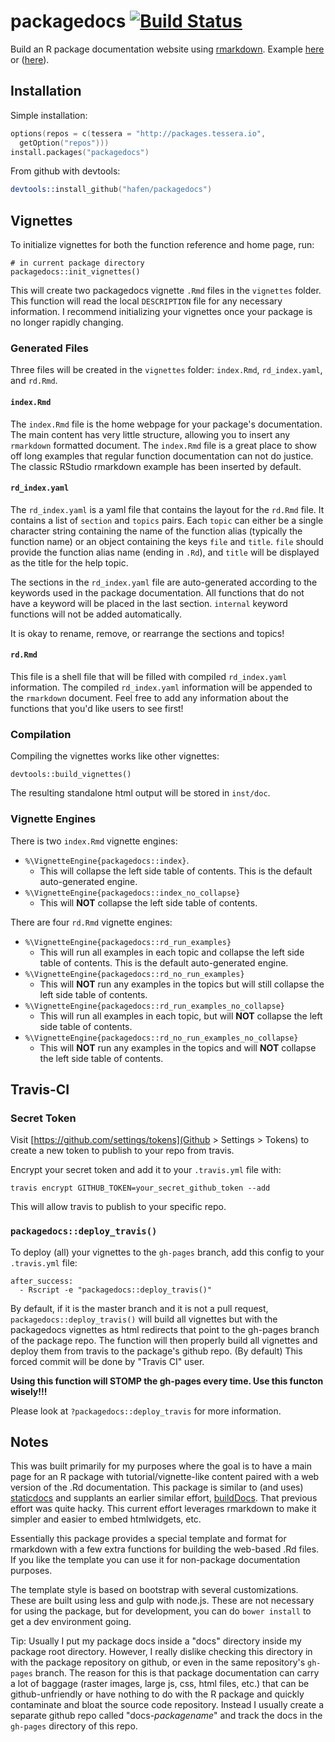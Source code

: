 # packagedocs [![Build Status](https://travis-ci.org/schloerke/packagedocs.svg?branch=master)](https://travis-ci.org/schloerke/packagedocs)


Build an R package documentation website using [rmarkdown](http://rmarkdown.rstudio.com).  Example [here](http://hafen.github.io/rbokeh/) or ([here](http://tessera.io/docs-datadr/)).

## Installation

Simple installation:

```s
options(repos = c(tessera = "http://packages.tessera.io",
  getOption("repos")))
install.packages("packagedocs")
```

From github with devtools:

```s
devtools::install_github("hafen/packagedocs")
```

<!-- ## Usage

To initialize a packagedocs project, there is a simple initialization function to get things set up:

```s
packagedocs::packagedocs_init()
```

This will create a packagedocs project in a folder called "docs" in the current working directory.  See the help for this function for more customization.
 -->

## Vignettes

To initialize vignettes for both the function reference and home page, run:

```{r}
# in current package directory
packagedocs::init_vignettes()
```

This will create two packagedocs vignette `.Rmd` files in the `vignettes` folder. This function will read the local `DESCRIPTION` file for any necessary information.  I recommend initializing your vignettes once your package is no longer rapidly changing.

### Generated Files

Three files will be created in the `vignettes` folder: `index.Rmd`, `rd_index.yaml`, and `rd.Rmd`.  

#### `index.Rmd`

The `index.Rmd` file is the home webpage for your package's documentation. The main content has very little structure, allowing you to insert any `rmarkdown` formatted document.  The `index.Rmd` file is a great place to show off long examples that regular function documentation can not do justice.  The classic RStudio rmarkdown example has been inserted by default.

#### `rd_index.yaml`

The `rd_index.yaml` is a yaml file that contains the layout for the `rd.Rmd` file.  It contains a list of `section` and `topics` pairs.  Each `topic` can either be a single character string containing the name of the function alias (typically the function name) or an object containing the keys `file` and `title`.  `file` should provide the function alias name (ending in `.Rd`), and `title` will be displayed as the title for the help topic.

The sections in the `rd_index.yaml` file are auto-generated according to the keywords used in the package documentation.  All functions that do not have a keyword will be placed in the last section.  `internal` keyword functions will not be added automatically.

It is okay to rename, remove, or rearrange the sections and topics!

#### `rd.Rmd`

This file is a shell file that will be filled with compiled `rd_index.yaml` information.  The compiled `rd_index.yaml` information will be appended to the `rmarkdown` document.  Feel free to add any information about the functions that you'd like users to see first!

### Compilation

Compiling the vignettes works like other vignettes:

```{r}
devtools::build_vignettes()
```

The resulting standalone html output will be stored in `inst/doc`.

### Vignette Engines

There is two `index.Rmd` vignette engines:

* `%\VignetteEngine{packagedocs::index}`.
  * This will collapse the left side table of contents. This is the default auto-generated engine.
* `%\VignetteEngine{packagedocs::index_no_collapse}`
  * This will **NOT** collapse the left side table of contents.

There are four `rd.Rmd` vignette engines:

* `%\VignetteEngine{packagedocs::rd_run_examples}`
  * This will run all examples in each topic and collapse the left side table of contents.  This is the default auto-generated engine.
* `%\VignetteEngine{packagedocs::rd_no_run_examples}`
  * This will **NOT** run any examples in the topics but will still collapse the left side table of contents.
* `%\VignetteEngine{packagedocs::rd_run_examples_no_collapse}`
  * This will run all examples in each topic, but will **NOT** collapse the left side table of contents.
* `%\VignetteEngine{packagedocs::rd_no_run_examples_no_collapse}`
  * This will **NOT** run any examples in the topics and will **NOT** collapse the left side table of contents.


## Travis-CI

### Secret Token

Visit [https://github.com/settings/tokens](Github > Settings > Tokens) to create a new token to publish to your repo from travis.

Encrypt your secret token and add it to your `.travis.yml` file with:

```
travis encrypt GITHUB_TOKEN=your_secret_github_token --add
```

This will allow travis to publish to your specific repo.


### `packagedocs::deploy_travis()`
To deploy (all) your vignettes to the `gh-pages` branch, add this config to your `.travis.yml` file:

```{yaml}
after_success:
  - Rscript -e "packagedocs::deploy_travis()"
```

By default, if it is the master branch and it is not a pull request, `packagedocs::deploy_travis()` will build all vignettes but with the packagedocs vignettes as html redirects that point to the gh-pages branch of the package repo.  The function will then properly build all vignettes and deploy them from travis to the package's github repo. (By default) This forced commit will be done by "Travis CI" user.  

**Using this function will STOMP the gh-pages every time.  Use this functon wisely!!!**

Please look at `?packagedocs::deploy_travis` for more information.


## Notes

This was built primarily for my purposes where the goal is to have a main page for an R package with tutorial/vignette-like content paired with a web version of the .Rd documentation.  This package is similar to (and uses) [staticdocs](https://github.com/hadley/staticdocs) and supplants an earlier similar effort, [buildDocs](https://github.com/hafen/buildDocs).  That previous effort was quite hacky.  This current effort leverages rmarkdown to make it simpler and easier to embed htmlwidgets, etc.

Essentially this package provides a special template and format for rmarkdown with a few extra functions for building the web-based .Rd files.  If you like the template you can use it for non-package documentation purposes.

The template style is based on bootstrap with several customizations.  These are built using less and gulp with node.js.  These are not necessary for using the package, but for development, you can do `bower install` to get a dev environment going.

Tip: Usually I put my package docs inside a "docs" directory inside my package root directory.  However, I really dislike checking this directory in with the package repository on github, or even in the same repository's `gh-pages` branch.  The reason for this is that package documentation can carry a lot of baggage (raster images, large js, css, html files, etc.) that can be github-unfriendly or have nothing to do with the R package and quickly contaminate and bloat the source code repository.  Instead I usually create a separate github repo called "docs-*packagename*" and track the docs in the `gh-pages` directory of this repo.
